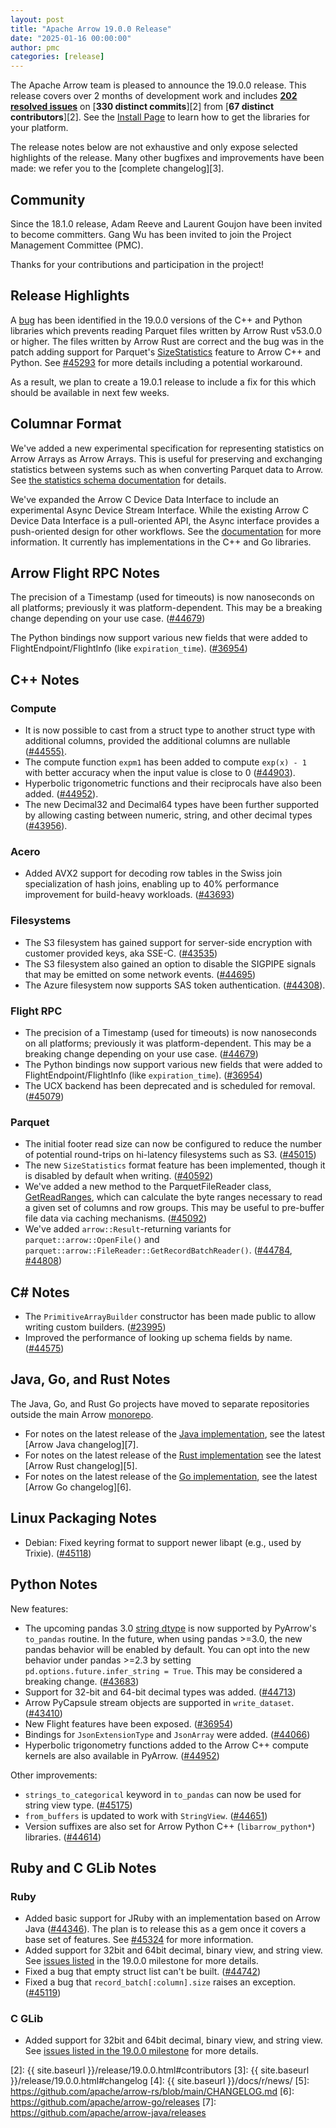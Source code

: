 ```yaml
---
layout: post
title: "Apache Arrow 19.0.0 Release"
date: "2025-01-16 00:00:00"
author: pmc
categories: [release]
---
```

<!--
{% comment %}
Licensed to the Apache Software Foundation (ASF) under one or more
contributor license agreements.  See the NOTICE file distributed with
this work for additional information regarding copyright ownership.
The ASF licenses this file to you under the Apache License, Version 2.0
(the "License"); you may not use this file except in compliance with
the License.  You may obtain a copy of the License at

http://www.apache.org/licenses/LICENSE-2.0

Unless required by applicable law or agreed to in writing, software
distributed under the License is distributed on an "AS IS" BASIS,
WITHOUT WARRANTIES OR CONDITIONS OF ANY KIND, either express or implied.
See the License for the specific language governing permissions and
limitations under the License.
{% endcomment %}
-->

The Apache Arrow team is pleased to announce the 19.0.0 release. This release
covers over 2 months of development work and includes [**202 resolved
issues**][1] on [**330 distinct commits**][2] from [**67 distinct
contributors**][2]. See the [Install Page](https://arrow.apache.org/install/) to
learn how to get the libraries for your platform.

The release notes below are not exhaustive and only expose selected highlights
of the release. Many other bugfixes and improvements have been made: we refer
you to the [complete changelog][3].

## Community

Since the 18.1.0 release, Adam Reeve and Laurent Goujon have been invited to
become committers. Gang Wu has been invited to join the Project Management
Committee (PMC).

Thanks for your contributions and participation in the project!

## Release Highlights

A [bug](https://github.com/apache/arrow/issues/45283) has been identified in the
19.0.0 versions of the C++ and Python libraries which prevents reading Parquet
files written by Arrow Rust v53.0.0 or higher. The files written by Arrow Rust
are correct and the bug was in the patch adding support for Parquet's
[SizeStatistics](https://github.com/apache/parquet-format/pull/197) feature to
Arrow C++ and Python. See [#45293](https://github.com/apache/arrow/issues/45283)
for more details including a potential workaround.

As a result, we plan to create a 19.0.1 release to include a fix for this which
should be available in next few weeks.

## Columnar Format

We've added a new experimental specification for representing statistics on
Arrow Arrays as Arrow Arrays. This is useful for preserving and exchanging
statistics between systems such as when converting Parquet data to Arrow. See
[the statistics schema
documentation](https://arrow.apache.org/docs/format/StatisticsSchema.html) for
details.

We've expanded the Arrow C Device Data Interface to include an experimental
Async Device Stream Interface. While the existing Arrow C Device Data Interface
is a pull-oriented API, the Async interface provides a push-oriented design for
other workflows. See the
[documentation](https://arrow.apache.org/docs/format/CDeviceDataInterface.html#async-device-stream-interface)
for more information. It currently has implementations in the C++ and Go
libraries.

## Arrow Flight RPC Notes

The precision of a Timestamp (used for timeouts) is now nanoseconds on all
platforms; previously it was platform-dependent. This may be a breaking change
depending on your use case.
([#44679](https://github.com/apache/arrow/issues/44679))

The Python bindings now support various new fields that were added to
FlightEndpoint/FlightInfo (like `expiration_time`).
([#36954](https://github.com/apache/arrow/issues/36954))

## C++ Notes

### Compute

- It is now possible to cast from a struct type to another struct type with
additional columns, provided the additional columns are nullable
([#44555)](https://github.com/apache/arrow/issues/44555).
- The compute function `expm1` has been added to compute `exp(x) - 1` with better
accuracy when the input value is close to 0
([#44903](https://github.com/apache/arrow/issues/44903)).
- Hyperbolic trigonometric functions and their reciprocals have also been added.
([#44952](https://github.com/apache/arrow/issues/44952)).
- The new Decimal32 and Decimal64 types have been further supported by allowing
casting between numeric, string, and other decimal types
([#43956](https://github.com/apache/arrow/issues/43956)).

### Acero

- Added AVX2 support for decoding row tables in the Swiss join specialization of
hash joins, enabling up to 40% performance improvement for build-heavy
workloads. ([#43693](https://github.com/apache/arrow/issues/43693))

### Filesystems

- The S3 filesystem has gained support for server-side encryption with customer
provided keys, aka SSE-C.
([#43535](https://github.com/apache/arrow/issues/43535))
- The S3 filesystem also gained an option to disable the SIGPIPE signals that
may be emitted on some network events.
([#44695](https://github.com/apache/arrow/issues/44695))
- The Azure filesystem now supports SAS token authentication.
([#44308](https://github.com/apache/arrow/issues/44308)).

### Flight RPC

- The precision of a Timestamp (used for timeouts) is now nanoseconds on all
  platforms; previously it was platform-dependent. This may be a breaking change
depending on your use case.
  ([#44679](https://github.com/apache/arrow/issues/44679))
- The Python bindings now support various new fields that were added to
  FlightEndpoint/FlightInfo (like `expiration_time`).
  ([#36954](https://github.com/apache/arrow/issues/36954))
- The UCX backend has been deprecated and is scheduled for removal.
  ([#45079](https://github.com/apache/arrow/issues/45079))

### Parquet

- The initial footer read size can now be configured to reduce the number of
potential round-trips on hi-latency filesystems such as S3.
([#45015](https://github.com/apache/arrow/issues/45015))
- The new `SizeStatistics` format feature has been implemented, though it is
disabled by default when writing.
([#40592](https://github.com/apache/arrow/issues/40592))
- We've added a new method to the ParquetFileReader class,
[GetReadRanges](https://arrow.apache.org/docs/cpp/api/formats.html#_CPPv4N7parquet17ParquetFileReader13GetReadRangesERKNSt6vectorIiEERKNSt6vectorIiEE7int64_t7int64_t),
which can calculate the byte ranges necessary to read a given set of columns and
row groups. This may be useful to pre-buffer file data via caching mechanisms.
([#45092](https://github.com/apache/arrow/issues/45092))
- We've added `arrow::Result`-returning variants for
`parquet::arrow::OpenFile()` and
`parquet::arrow::FileReader::GetRecordBatchReader()`.
([#44784](https://github.com/apache/arrow/issues/44784),
[#44808](https://github.com/apache/arrow/issues/44808))

## C# Notes

- The `PrimitiveArrayBuilder` constructor has been made public to allow writing
  custom builders. ([#23995](https://github.com/apache/arrow/issues/23995))
- Improved the performance of looking up schema fields by name.
  ([#44575](https://github.com/apache/arrow/issues/44575))

## Java, Go, and Rust Notes

The Java, Go, and Rust Go projects have moved to separate repositories outside
the main Arrow [monorepo](https://github.com/apache/arrow).

- For notes on the latest release of the [Java
implementation](https://github.com/apache/arrow-java), see the latest [Arrow
Java changelog][7].
- For notes on the latest release of the [Rust
  implementation](https://github.com/apache/arrow-rs) see the latest [Arrow Rust
  changelog][5].
- For notes on the latest release of the [Go
implementation](https://github.com/apache/arrow-go), see the latest [Arrow Go
changelog][6].

## Linux Packaging Notes

- Debian: Fixed keyring format to support newer libapt (e.g., used by
  Trixie). ([#45118](https://github.com/apache/arrow/issues/45118))

## Python Notes

New features:

- The upcoming pandas 3.0 [string
  dtype](https://pandas.pydata.org/pdeps/0014-string-dtype.html) is now
  supported by PyArrow's `to_pandas` routine. In the future, when using pandas >=3.0,
  the new pandas behavior will be enabled by default. You can opt into
  the new behavior under pandas >=2.3 by setting `pd.options.future.infer_string
  = True`. This may be considered a breaking change.
  ([#43683](https://github.com/apache/arrow/issues/43683))
- Support for 32-bit and 64-bit decimal types was added.
  ([#44713](https://github.com/apache/arrow/issues/44713))
- Arrow PyCapsule stream objects are supported in `write_dataset`.
  ([#43410](https://github.com/apache/arrow/issues/43410))
- New Flight features have been exposed.
  ([#36954](https://github.com/apache/arrow/issues/36954))
- Bindings for `JsonExtensionType` and `JsonArray` were added.
  ([#44066](https://github.com/apache/arrow/issues/44066))
- Hyperbolic trigonometry functions added to the Arrow C++ compute kernels are
  also available in PyArrow.
  ([#44952](https://github.com/apache/arrow/issues/44952))

Other improvements:

- `strings_to_categorical` keyword in `to_pandas` can now be used for string
  view type. ([#45175](https://github.com/apache/arrow/issues/45175))
- `from_buffers` is updated to work with `StringView`.
  ([#44651](https://github.com/apache/arrow/issues/44651))
- Version suffixes are also set for Arrow Python C++ (`libarrow_python*`)
  libraries. ([#44614](https://github.com/apache/arrow/issues/44614))

## Ruby and C GLib Notes

### Ruby

- Added basic support for JRuby with an implementation based on Arrow Java
  ([#44346](https://github.com/apache/arrow/pull/44346)). The plan is to release
  this as a gem once it covers a base set of features. See
  [#45324](https://github.com/apache/arrow/issues/45324) for more information.
- Added support for 32bit and 64bit decimal, binary view, and string view. See
  [issues
  listed](https://github.com/apache/arrow/issues?q=is%3Aclosed%20milestone%3A19.0.0%20label%3A%22Component%3A%20GLib%22)
  in the 19.0.0 milestone for more details.
- Fixed a bug that empty struct list can't be built.
  ([#44742](https://github.com/apache/arrow/issues/44742))
- Fixed a bug that `record_batch[:column].size` raises an exception.
  ([#45119](https://github.com/apache/arrow/issues/45119))

### C GLib

- Added support for 32bit and 64bit decimal, binary view, and string view. See
  [issues listed in the 19.0.0
  milestone](https://github.com/apache/arrow/issues?q=is%3Aclosed%20milestone%3A19.0.0%20label%3A%22Component%3A%20GLib%22)
  for more details.

[1]: https://github.com/apache/arrow/milestone/66?closed=1
[2]: {{ site.baseurl }}/release/19.0.0.html#contributors
[3]: {{ site.baseurl }}/release/19.0.0.html#changelog
[4]: {{ site.baseurl }}/docs/r/news/
[5]: https://github.com/apache/arrow-rs/blob/main/CHANGELOG.md
[6]: https://github.com/apache/arrow-go/releases
[7]: https://github.com/apache/arrow-java/releases
